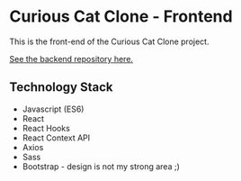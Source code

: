 # Curious Cat Clone - Frontend

This is the front-end of the Curious Cat Clone project.
 
[See the backend repository here.](https://github.com/Package/Curious-Cat-Backend)

## Technology Stack

* Javascript (ES6)
* React
* React Hooks
* React Context API
* Axios
* Sass 
* Bootstrap - design is not my strong area ;)